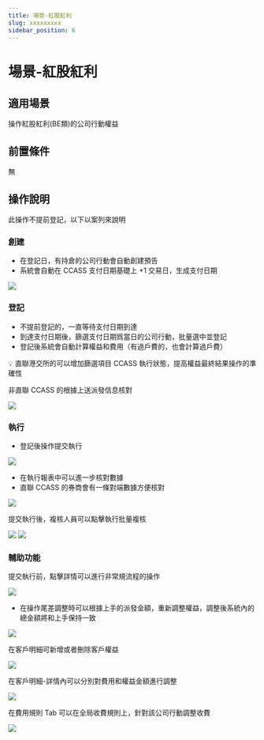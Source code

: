```yaml
---
title: 場景-紅股紅利
slug: xxxxxxxxx
sidebar_position: 6
---
```



# 場景-紅股紅利

## 適用場景

操作紅股紅利(BE類)的公司行動權益

## 前置條件

無

## 操作說明 

此操作不提前登記，以下以案列來說明

### **創建**

- 在登記日，有持倉的公司行動會自動創建預告
- 系統會自動在 CCASS 支付日期基礎上 +1 交易日，生成支付日期

<img src="/assets/HppkbN9dVo2CqPxFh5Icvu8Wnqh.png"/>

### **登記**

- 不提前登記的，一直等待支付日期到達
- 到達支付日期後，篩選支付日期爲當日的公司行動，批量選中並登記
- 登記後系統會自動計算權益和費用（有過戶費的，也會計算過戶費）

<div class="callout callout-bg-2 callout-border-2">
<p>💡 直聯港交所的可以增加篩選項目 CCASS 執行狀態，提高權益最終結果操作的準確性</p>
<p>非直聯 CCASS 的根據上送派發信息核對</p>
</div>

<img src="/assets/WYKHbdDRUoKE82x1QiVctKYrn9e.png"/>

### **執行**

- 登記後操作提交執行

<img src="/assets/YGNybqpEtomuPLxDCGtc09N6ngx.png"/>

- 在執行報表中可以進一步核對數據
- 直聯 CCASS 的券商會有一條對端數據方便核對

<img src="/assets/PaYCbizF4owDBGxste2cJAWrnFc.png"/>

提交執行後，複核人員可以點擊執行批量複核

<img src="/assets/TEEdbX1wjoIdIExdlMdchQxqnVu.png"/>

<img src="/assets/B8iYbMjX4oqlSXxDr9JcYQeMnaf.png"/>

### **輔助功能**

提交執行前，點擊詳情可以進行非常規流程的操作

<img src="/assets/SpoWbqC2HoZivQx3YXfcrPgYnjb.png"/>

- 在操作尾差調整時可以根據上手的派發金額，重新調整權益，調整後系統內的總金額將和上手保持一致

<img src="/assets/HjqBbMNj3os3tdxMPecc5HqFnGh.png"/>

在客戶明細可新增或者刪除客戶權益

<img src="/assets/KqHAbBJOJoLcrjxDtNJcVYD3n5g.png"/>

在客戶明細-詳情內可以分別對費用和權益金額進行調整

<img src="/assets/VEddbH17jodsgrxcnoZc9vaknbg.png"/>

在費用規則 Tab 可以在全局收費規則上，針對該公司行動調整收費

<img src="/assets/PstCbEKMHoRFW5xaGJwcwivGnUc.png"/>

